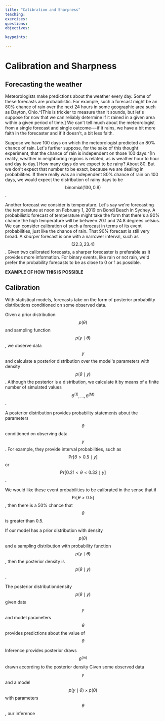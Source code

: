 ```yaml
---
title: "Calibration and Sharpness"
teaching: 
exercises:
questions:
objectives:

keypoints:

---
```


# Calibration and Sharpness

## Forecasting the weather

Meteorologists make predictions about the weather every day.  Some of
these forecasts are probabilistic.  For example, such a forecast might
be an 80% chance of rain over the next 24 hours in some geographic
area such as Dayton, Ohio.^[This is trickier to measure than it
sounds, but let's suppose for now that we can reliably determine if it
rained in a given area within a given period of time.]  We can't tell
much about the meteorologist from a single forecast and single
outcome---if it rains, we have a bit more faith in the forecaster and
if it doesn't, a bit less faith.

Suppose we have 100 days on which the meteorologist predicted an 80%
chance of rain.  Let's further suppose, for the sake of this thought
experiment, that the chance of rain is independent on those 100
days.^[In reality, weather in neighboring regions is related, as is
weather hour to hour and day to day.]  How many days do we expect to
be rainy?  About 80.  But we don't expect that number to be exact,
because we are dealing in probabilities.  If there really was an
independent 80% chance of rain on 100 days, we would expect the
distribution of rainy days to be $$\mbox{binomial}(100, 0.8)$$.

Another forecast we consider is temperature.  Let's say we're
forecasting the temperature at noon on February 1, 2019 on Bondi Beach
in Sydney. A probabilistic forecast of temperature might take the form
that there's a 90% chance the high temperature will be between 20.1
and 24.8 degrees celsius.  We can consider calibration of such a
forecast in terms of its event probabilities, just like the chance of
rain.  That 90% forecast is still very broad.  A *sharper* forecast is
one with a narrower interval, such as $$(22.3, 23.4)$$.  Given two
calibrated forecasts, a sharper forecaster is preferable as it
provides more information.  For binary events, like rain or not rain,
we'd prefer the probability forecasts to be as close to 0 or 1 as
possible.

**EXAMPLE OF HOW THIS IS POSSIBLE**

## Calibration 

With statistical models, forecasts take on the form of posterior
probability distributions conditioned on some observed data.


Given a prior distribution $$p(\theta)$$ and sampling function $$p(y \mid
\theta)$$, we observe data $$y$$ and calculate a posterior distribution
over the model's parameters with density $$p(\theta \mid y)$$.
Although the posterior is a distribution, we calculate it by means of
a finite number of simulated values $$\theta^{(1)}, \ldots,
\theta^{(M)}$$.

A posterior distribution provides probability statements about the
parameters $$\theta$$ conditioned on observing data $$y$$.  For example,
they provide interval probabilities, such as $$\mbox{Pr}[\theta > 0.5
\mid y]$$ or $$\mbox{Pr}[0.21 < \theta < 0.32 \mid y]$$.

We would like these event probabilities to be calibrated in the sense
that if $$\mbox{Pr}[\theta > 0.5]$$, then there is a 50% chance that
$$\theta$$ is greater than 0.5.

If our model has a prior
distribution with density $$p(\theta)$$ and a sampling distribution with
probability function $$p(y \mid \theta)$$, then the posterior density is
$$p(\theta \mid y)$$.  

The posterior distributiondensity $$p(\theta \mid y)$$ given data $$y$$ and model
parameters $$\theta$$ provides predictions about the value of $$\theta$$ 


Inference provides posterior draws $$\theta^{(m)}$$ drawn according to the posterior density 
Given some observed data $$y$$ and a model $$p(y \mid \theta) \times
p(\theta)$$ with parameters $$\theta$$, our inference